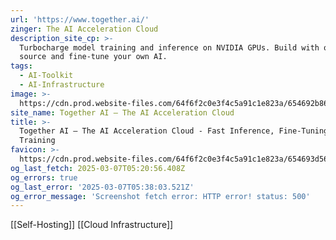 ```yaml
---
url: 'https://www.together.ai/'
zinger: The AI Acceleration Cloud
description_site_cp: >-
  Turbocharge model training and inference on NVIDIA GPUs. Build with open
  source and fine-tune your own AI.
tags:
  - AI-Toolkit
  - AI-Infrastructure
image: >-
  https://cdn.prod.website-files.com/64f6f2c0e3f4c5a91c1e823a/654692b86325351d86c33550_og-hp.jpg
site_name: Together AI – The AI Acceleration Cloud
title: >-
  Together AI – The AI Acceleration Cloud - Fast Inference, Fine-Tuning &
  Training
favicon: >-
  https://cdn.prod.website-files.com/64f6f2c0e3f4c5a91c1e823a/654693d569494912cfc0c0d4_favicon.svg
og_last_fetch: 2025-03-07T05:20:56.408Z
og_errors: true
og_last_error: '2025-03-07T05:38:03.521Z'
og_error_message: 'Screenshot fetch error: HTTP error! status: 500'
---
```

[[Self-Hosting]] [[Cloud Infrastructure]]
